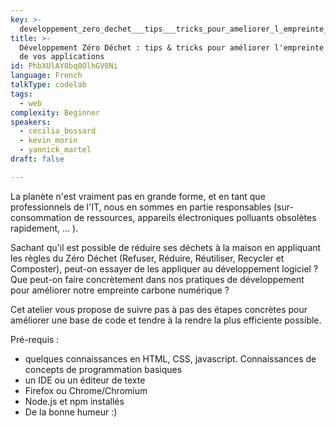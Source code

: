 ```yaml
---
key: >-
  developpement_zero_dechet___tips___tricks_pour_ameliorer_l_empreinte_carbone_de_vos_applications
title: >-
  Développement Zéro Déchet : tips & tricks pour améliorer l'empreinte carbone
  de vos applications
id: PhbXUlAY0bq0OlhGV8Ni
language: French
talkType: codelab
tags:
  - web
complexity: Beginner
speakers:
  - cecilia_bossard
  - kevin_morin
  - yannick_martel
draft: false

---
```


La planète n'est vraiment pas en grande forme, et en tant que professionnels de l'IT, nous en sommes en partie responsables (sur-consommation de ressources, appareils électroniques polluants obsolètes rapidement, ... ).

Sachant qu'il est possible de réduire ses déchets à la maison en appliquant les règles du Zéro Déchet (Refuser, Réduire, Réutiliser, Recycler et Composter), peut-on essayer de les appliquer au développement logiciel ? Que peut-on faire concrètement dans nos pratiques de développement pour améliorer notre empreinte carbone numérique ?

Cet atelier vous propose de suivre pas à pas des étapes concrètes pour améliorer une base de code et tendre à la rendre la plus efficiente possible.

Pré-requis : 
- quelques connaissances en HTML, CSS, javascript. Connaissances de concepts de programmation basiques
- un IDE ou un éditeur de texte
- Firefox ou Chrome/Chromium
- Node.js et npm installés
- De la bonne humeur :) 
